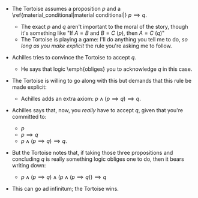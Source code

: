 - The Tortoise assumes a proposition $p$ and a \ref{material_conditional|material conditional|} $p \implies q$.
  - The exact $p$ and $q$ aren't important to the moral of the story, though it's something like "If $A=B$ and $B=C$ ($p$), then $A=C$ ($q$)"
  - The Tortoise is playing a game: I'll do anything you tell me to do, *so long as you make explicit* the rule you're asking me to follow.
- Achilles tries to convince the Tortoise to accept $q$.
  - He says that logic \emph{obliges} you to acknowledge $q$ in this case.
- The Tortoise is willing to go along with this but demands that this rule be made explicit:
  - Achilles adds an extra axiom: $p \land (p \implies q) \implies q$.
- Achilles says that, now, you *really* have to accept $q$, given that you're committed to:
  - $p$
  - $p \implies q$
  - $p \land (p \implies q) \implies q$.

- But the Tortoise notes that, if taking those three propositions and concluding $q$ is really something logic obliges one to do, then it bears writing down:
  - $p \land (p \implies q) \land (p \land (p \implies q)) \implies q$

- This can go ad infinitum; the Tortoise wins.
